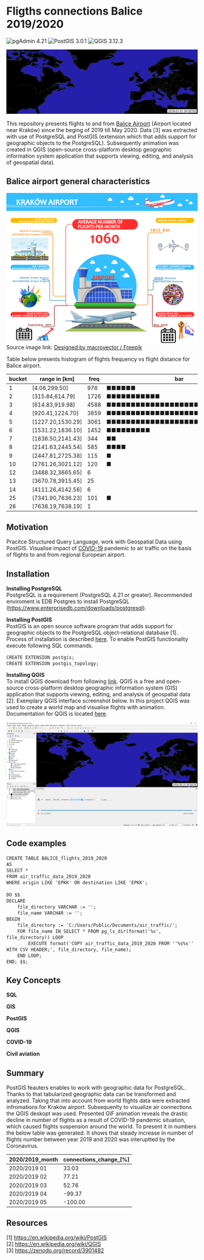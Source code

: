 # Fligths connections Balice 2019/2020
![pgAdmin 4.21](https://img.shields.io/badge/pgAdmin-4.21-blue) 
![PostGIS 3.0.1](https://img.shields.io/badge/PostGIS-3.0.1-lightblue) 
![QGIS 3.12.3](https://img.shields.io/badge/QGIS-3.12.3-green)  

![Balice flights](/animation/Balice_flights_2019_2020.gif)   

This repository presents flights to and from
[Balice Airport](https://en.wikipedia.org/wiki/Krak%C3%B3w_John_Paul_II_International_Airport "Kraków John Paul II International Airport")
(Airport located near Kraków) since the beging of 2019 till May 2020. Data [3] was extracted with use of PostgreSQL and PostGIS
(extension which that adds support for geographic objects to the PostgreSQL). Subsequently animation was created in QGIS
(open-source cross-platform desktop geographic information system application that supports viewing, editing, and analysis of geospatial data).


## Balice airport general characteristics
![Balice general infographic](/work-airport-infographic/Balice_general_infographic.png)  
Source image link: <a href="http://www.freepik.com">Designed by macrovector / Freepik</a>

Table below presents histogram of flights frequency vs flight distance for Balice airport.  

| bucket | range in [km]     | freq | bar                            |
|--------|-------------------|------|--------------------------------|
| 1      | [4.06,299.50]     | 976  | ■■■■■■                         |
| 2      | [315.84,614.79]   | 1726 | ■■■■■■■■■■■                    |
| 3      | [614.83,919.98]   | 4588 | ■■■■■■■■■■■■■■■■■■■■■■■■■■■■■■ |
| 4      | [920.41,1224.70]  | 3859 | ■■■■■■■■■■■■■■■■■■■■■■■■■      |
| 5      | [1227.20,1530.29] | 3061 | ■■■■■■■■■■■■■■■■■■■■           |
| 6      | [1531.22,1836.10] | 1452 | ■■■■■■■■■                      |
| 7      | [1836.50,2141.43] | 344  | ■■                             |
| 8      | [2141.63,2445.54] | 585  | ■■■■                           |
| 9      | [2447.81,2725.38] | 115  | ■                              |
| 10     | [2761.26,3021.12] | 120  | ■                              |
| 12     | [3488.32,3665.65] | 6    |                                |
| 13     | [3670.78,3915.45] | 25   |                                |
| 14     | [4111.26,4142.56] | 6    |                                |
| 25     | [7341.90,7636.23] | 101  | ■                              |
| 26     | [7638.19,7638.19] | 1    |                                |

## Motivation
Pracitce Structured Query Language, work with Geospatial Data using PostGIS. Visualise impact of
[COVID-19](https://en.wikipedia.org/wiki/Coronavirus_disease_2019 "Coronavirus disease 2019")
pandemic to air traffic on the basis of flights to and from regional European airport.


## Installation

__Installing PostgreSQL__  
PostgreSQL is a requirement (PostgreSQL 4.21 or greater). Recommended enviroment is EDB Postgres to install PostgreSQL (https://www.enterprisedb.com/downloads/postgresql).

__Installing PostGIS__  
PostGIS  is an open source software program that adds support for geographic objects to the PostgreSQL object-relational database [1].
Process of installation is described [here](https://postgis.net/install/ "PostGIS-Installation").
To enable PostGIS functionality execute following SQL commands.  
  
	CREATE EXTENSION postgis;
	CREATE EXTENSION postgis_topology;

__Installing QGIS__  
To install QGIS download from following [link](https://www.qgis.org/pl/site/forusers/download.html).
QGIS is a free and open-source cross-platform desktop geographic information system (GIS) application that supports viewing,
editing, and analysis of geospatial data [2]. Exemplary QGIS interface screenshot below. In this project QGIS was used to create a world map
and visualise flights with animation. Documentation for QGIS is located [here](https://docs.qgis.org/3.10/en/docs/index.html).
 
![QGIS 3.12 interface](QGIS_3.12_interface.jpg)

## Code examples

	CREATE TABLE BALICE_flights_2019_2020
	AS
	SELECT *
	FROM air_traffic_data_2019_2020
	WHERE origin LIKE 'EPKK' OR destination LIKE 'EPKK';
	
	DO $$
	DECLARE
		file_directory VARCHAR := '';
		file_name VARCHAR := '';
	BEGIN
		file_directory := 'C:/Users/Public/Documents/air_traffic/';
		FOR file_name IN SELECT * FROM pg_ls_dir(format('%s', file_directory)) LOOP
			EXECUTE format('COPY air_traffic_data_2019_2020 FROM ''%s%s'' WITH CSV HEADER;', file_directory, file_name);
		END LOOP;
	END; $$;

## Key Concepts
__SQL__

__GIS__

__PostGIS__

__QGIS__

__COVID-19__

__Civil aviation__

## Summary  
PostGIS feauters enables to work with geographic data for PostgreSQL. Thanks to that tabularized geographic data can be transformed and analyzed.
Taking that into account from world flights data were extracted infromations for Kraków airport. Subsequenlty to visualize air connections the
QGIS deskopt was used. Presented GIF animation reveals the drastic decline in number of flights as a result of COVID-19 pandemic situation, which
caused flights suspension around the world. To present it in numbers the below table was generated. It shows that steady increase in number of
flights number between year 2019 and 2020 was interuptted by the Coronavirus.


| 2020/2019_month | connections_change_[%] |
|-----------------|------------------------|
| 2020/2019 01    | 33.03                  |
| 2020/2019 02    | 77.21                  |
| 2020/2019 03    | 52.76                  |
| 2020/2019 04    | -99.37                 |
| 2020/2019 05    | -100.00                |

## Resources
[1] https://en.wikipedia.org/wiki/PostGIS  
[2] https://en.wikipedia.org/wiki/QGIS  
[3] https://zenodo.org/record/3901482  